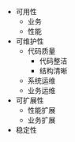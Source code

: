 - 可用性
    - 业务
    - 性能
- 可维护性
    - 代码质量
        - 代码整洁
        - 结构清晰
    - 系统运维
    - 业务运维
- 可扩展性
    - 性能扩展
    - 业务扩展
- 稳定性